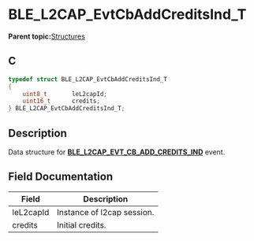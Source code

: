 # BLE\_L2CAP\_EvtCbAddCreditsInd\_T

**Parent topic:**[Structures](GUID-06D6B68D-2F13-4AF3-9054-4592F7B9DAED.md)

## C

```c
typedef struct BLE_L2CAP_EvtCbAddCreditsInd_T
{
    uint8_t       leL2capId;
    uint16_t      credits;
} BLE_L2CAP_EvtCbAddCreditsInd_T;
```

## Description

Data structure for **[BLE\_L2CAP\_EVT\_CB\_ADD\_CREDITS\_IND](GUID-08754DED-539F-4A79-819A-92C50CC7F476.md)** event.

## Field Documentation

|Field|Description|
|-----|-----------|
|leL2capId|Instance of l2cap session.|
|credits|Initial credits.|

